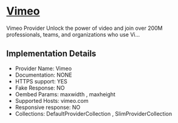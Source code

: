 # [Vimeo](https://vimeo.com)

Vimeo Provider
Unlock the power of video and join over 200M professionals,
teams, and organizations who use Vi...

## Implementation Details

- Provider
Name: Vimeo
- Documentation: NONE
- HTTPS support: YES
- Fake Response: NO
- Oembed Params: maxwidth , maxheight
- Supported Hosts: vimeo.com
- Responsive response: NO
- Collections: DefaultProviderCollection , SlimProviderCollection


